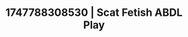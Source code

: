---
categories:
- Erotic surprise
- Respectful sex
- Subtle kink
- Heat of the moment
- Hog tying
image: /assets/images/1747788308530.jpg
layout: post
seo:
  description: Featured content with high-quality Scat Fetish, ABDL Play. HD images
    available.
  keywords: Scat Fetish, ABDL Play
  og_image: /assets/images/1747788308530.jpg
  schema_type: VisualArtwork
tags:
- '#1747788308530'
- Scat Fetish
- ABDL Play
title: 1747788308530 | Scat Fetish ABDL Play
---